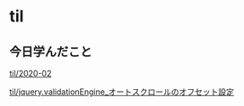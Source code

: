 # til

## 今日学んだこと

[til/2020\-02](https://github.com/tokiohamamatsu/til/blob/master/tir/2020-02.md/#26)

[til/jquery\.validationEngine\_オートスクロールのオフセット設定](https://github.com/tokiohamamatsu/til/blob/master/Javascript/jquery/jquery.validationEngine_%E3%82%AA%E3%83%BC%E3%83%88%E3%82%B9%E3%82%AF%E3%83%AD%E3%83%BC%E3%83%AB%E3%81%AE%E3%82%AA%E3%83%95%E3%82%BB%E3%83%83%E3%83%88%E8%A8%AD%E5%AE%9A.md)